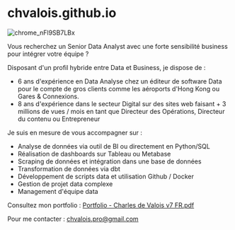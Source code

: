 # chvalois.github.io
![chrome_nFl9SB7LBx](https://github.com/user-attachments/assets/97ff5294-3337-477d-b188-dae04a7c1af2)


Vous recherchez un Senior Data Analyst avec une forte sensibilité business pour intégrer votre équipe ?

Disposant d'un profil hybride entre Data et Business, je dispose de :
- 6 ans d'expérience en Data Analyse chez un éditeur de software Data pour le compte de gros clients comme les aéroports d'Hong Kong ou Gares & Connexions.
- 8 ans d'expérience dans le secteur Digital sur des sites web faisant + 3 millions de vues / mois en tant que Directeur des Opérations, Directeur du contenu ou Entrepreneur

Je suis en mesure de vous accompagner sur :
- Analyse de données via outil de BI ou directement en Python/SQL
- Réalisation de dashboards sur Tableau ou Metabase
- Scraping de données et intégration dans une base de données
- Transformation de données via dbt
- Développement de scripts data et utilisation Github / Docker
- Gestion de projet data complexe
- Management d'équipe data

Consultez mon portfolio : [Portfolio - Charles de Valois v7 FR.pdf](https://github.com/user-attachments/files/17720645/Portfolio.-.Charles.de.Valois.v7.FR.pdf)

Pour me contacter : chvalois.pro@gmail.com
